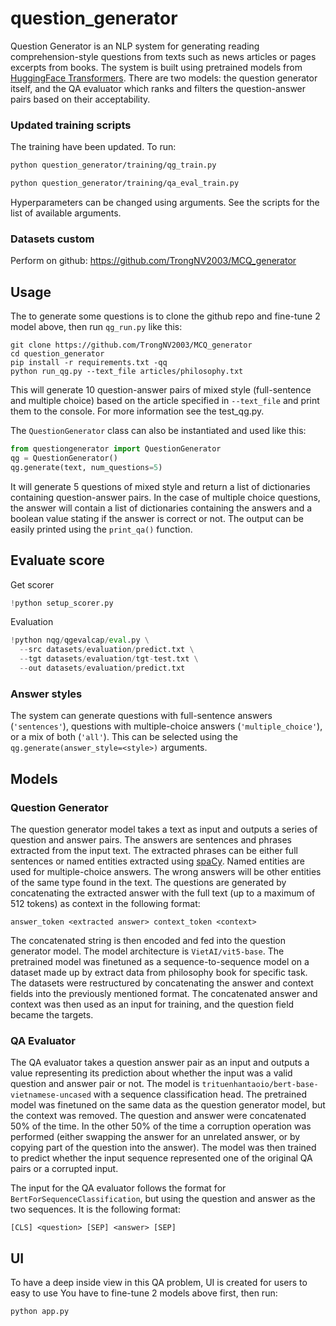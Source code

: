 # question_generator

Question Generator is an NLP system for generating reading comprehension-style questions from texts such as news articles or pages excerpts from books. The system is built using pretrained models from [HuggingFace Transformers](https://github.com/huggingface/transformers). 
There are two models: the question generator itself, and the QA evaluator which ranks and filters the question-answer pairs based on their acceptability.

### Updated training scripts

The training have been updated. To run:

```bash
python question_generator/training/qg_train.py
```

```bash
python question_generator/training/qa_eval_train.py
```

Hyperparameters can be changed using arguments. See the scripts for the list of available arguments.

### Datasets custom
Perform on github: https://github.com/TrongNV2003/MCQ_generator

## Usage

The to generate some questions is to clone the github repo and fine-tune 2 model above, then run `qg_run.py` like this:

```
git clone https://github.com/TrongNV2003/MCQ_generator
cd question_generator
pip install -r requirements.txt -qq
python run_qg.py --text_file articles/philosophy.txt
```

This will generate 10 question-answer pairs of mixed style (full-sentence and multiple choice) based on the article specified in `--text_file` and print them to the console. For more information see the test_qg.py.

The `QuestionGenerator` class can also be instantiated and used like this:

```python
from questiongenerator import QuestionGenerator
qg = QuestionGenerator()
qg.generate(text, num_questions=5)
```

It will generate 5 questions of mixed style and return a list of dictionaries containing question-answer pairs. In the case of multiple choice questions, the answer will contain a list of dictionaries containing the answers and a boolean value stating if the answer is correct or not. The output can be easily printed using the `print_qa()` function.

## Evaluate score
Get scorer
```python
!python setup_scorer.py 
```

Evaluation
```python
!python nqg/qgevalcap/eval.py \
  --src datasets/evaluation/predict.txt \
  --tgt datasets/evaluation/tgt-test.txt \
  --out datasets/evaluation/predict.txt
```
### Answer styles

The system can generate questions with full-sentence answers (`'sentences'`), questions with multiple-choice answers (`'multiple_choice'`), or a mix of both (`'all'`). This can be selected using the `qg.generate(answer_style=<style>)` arguments.

## Models

### Question Generator

The question generator model takes a text as input and outputs a series of question and answer pairs. The answers are sentences and phrases extracted from the input text. The extracted phrases can be either full sentences or named entities extracted using [spaCy](https://spacy.io/). Named entities are used for multiple-choice answers. The wrong answers will be other entities of the same type found in the text. The questions are generated by concatenating the extracted answer with the full text (up to a maximum of 512 tokens) as context in the following format:

```
answer_token <extracted answer> context_token <context>
```

The concatenated string is then encoded and fed into the question generator model. The model architecture is `VietAI/vit5-base`. The pretrained model was finetuned as a sequence-to-sequence model on a dataset made up by extract data from philosophy book for specific task. The datasets were restructured by concatenating the answer and context fields into the previously mentioned format. The concatenated answer and context was then used as an input for training, and the question field became the targets.

### QA Evaluator

The QA evaluator takes a question answer pair as an input and outputs a value representing its prediction about whether the input was a valid question and answer pair or not. The model is `trituenhantaoio/bert-base-vietnamese-uncased` with a sequence classification head. The pretrained model was finetuned on the same data as the question generator model, but the context was removed. The question and answer were concatenated 50% of the time. In the other 50% of the time a corruption operation was performed (either swapping the answer for an unrelated answer, or by copying part of the question into the answer). The model was then trained to predict whether the input sequence represented one of the original QA pairs or a corrupted input.

The input for the QA evaluator follows the format for `BertForSequenceClassification`, but using the question and answer as the two sequences. It is the following format:

```
[CLS] <question> [SEP] <answer> [SEP]
```

## UI
To have a deep inside view in this QA problem, UI is created for users to easy to use 
You have to fine-tune 2 models above first, then run:
```python
python app.py
```